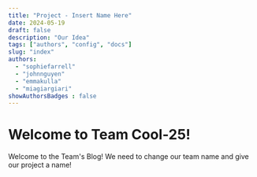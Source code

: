 ```yaml
---
title: "Project - Insert Name Here"
date: 2024-05-19
draft: false
description: "Our Idea"
tags: ["authors", "config", "docs"]
slug: "index"
authors:
  - "sophiefarrell"
  - "johnnguyen"
  - "emmakulla"
  - "miagiargiari"
showAuthorsBadges : false
---
```


# Welcome to Team Cool-25!

Welcome to the Team's Blog! We need to change our team name and give our project a name! 
